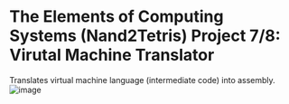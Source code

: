 # The Elements of Computing Systems (Nand2Tetris) Project 7/8: Virutal Machine Translator
Translates virtual machine language (intermediate code) into assembly.
![image](https://github.com/notDroid/vm-translator/assets/127229451/fd9fe489-afbc-4f73-99bb-a07f8466b317)
